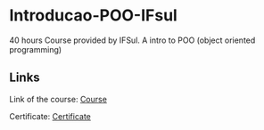 # Introducao-POO-IFsul
40 hours Course provided by IFSul. A intro to POO (object oriented programming)

## Links
Link of the course: [Course](https://mundi.ifsul.edu.br/portal/introducao-a-programacao-orientada-a-objetos.php)

Certificate: [Certificate](https://github.com/DeNadaii/Introducao-POO-IFsul/blob/master/PDFs/Certificado.pdf)

